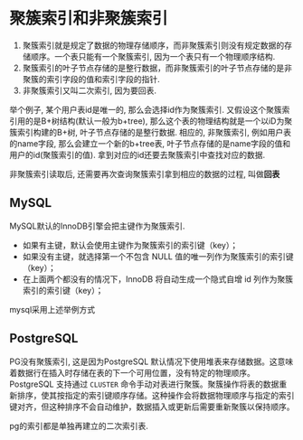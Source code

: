 # 聚簇索引和非聚簇索引

1. 聚簇索引就是规定了数据的物理存储顺序，而非聚簇索引则没有规定数据的存储顺序。一个表只能有一个聚簇索引, 因为一个表只有一个物理顺序结构.
2. 聚簇索引的叶子节点存储的是整行数据，而非聚簇索引的叶子节点存储的是非聚簇的索引字段的值和索引字段的指针.
3. 非聚簇索引又叫二次索引, 因为要回表.

举个例子, 某个用户表id是唯一的, 那么会选择id作为聚簇索引. 又假设这个聚簇索引用的是B+树结构(默认一般为b+tree), 那么这个表的物理结构就是一个以iD为聚簇索引构建的B+树, 叶子节点存储的是整行数据.
相应的, 非聚簇索引, 例如用户表的name字段, 那么会建立一个新的b+tree表, 叶子节点存储的是name字段的值和用户的id(聚簇索引的值). 拿到对应的id还要去聚簇索引中查找对应的数据.

非聚簇索引读取后, 还需要再次查询聚簇索引拿到相应的数据的过程, 叫做**回表**

## MySQL

MySQL默认的InnoDB引擎会把主键作为聚簇索引.

* 如果有主键，默认会使用主键作为聚簇索引的索引键（key）；
* 如果没有主键，就选择第一个不包含 NULL 值的唯一列作为聚簇索引的索引键（key）；
* 在上面两个都没有的情况下，InnoDB 将自动生成一个隐式自增 id 列作为聚簇索引的索引键（key）；

mysql采用上述举例方式

## PostgreSQL

PG没有聚簇索引, 这是因为PostgreSQL 默认情况下使用堆表来存储数据。这意味着数据行在插入时存储在表的下一个可用位置，没有特定的物理顺序。PostgreSQL 支持通过 `CLUSTER` 命令手动对表进行聚簇。聚簇操作将表的数据重新排序，使其按指定的索引键顺序存储。这种操作会将数据物理顺序与指定的索引键对齐，但这种排序不会自动维护，数据插入或更新后需要重新聚簇以保持顺序。

pg的索引都是单独再建立的二次索引表.
